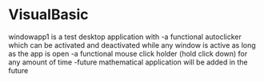 # VisualBasic

windowapp1 is a test desktop application with
-a functional autoclicker which can be activated and deactivated while any window is active as long as the app is open 
-a functional mouse click holder (hold click down) for any amount of time
-future mathematical application will be added in the future
